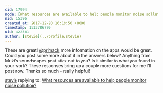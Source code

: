 ```yaml
---
cid: 17994
node: [What resources are available to help people monitor noise pollution? ](../notes/stevie/12-19-2017/what-resources-are-available-to-help-people-monitor-noise-pollution)
nid: 15396
created_at: 2017-12-20 16:19:50 +0000
timestamp: 1513786790
uid: 422561
author: [stevie](../profile/stevie)
---
```


These are great! [@primack](/profile/primack) more information on the apps would be great. Could you post some more about it in the answers below? Anything from Muki's soundscapes post stick out to you? Is it similar to what you found in your work? These responses bring up a couple more questions for me I'll post now. Thanks so much - really helpful! 

[stevie](../profile/stevie) replying to: [What resources are available to help people monitor noise pollution? ](../notes/stevie/12-19-2017/what-resources-are-available-to-help-people-monitor-noise-pollution)

